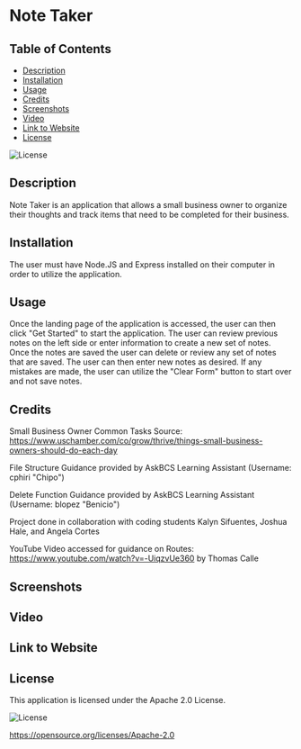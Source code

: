 # Note Taker

## Table of Contents

* [Description](#description)
* [Installation](#installation)
* [Usage](#usage)
* [Credits](#credits)
* [Screenshots](#screenshots)
* [Video](#video)
* [Link to Website](#link-to-website)
* [License](#license)

![License](https://img.shields.io/badge/License-Apache_2.0-blue.svg)

## Description

Note Taker is an application that allows a small business owner to organize their thoughts and track items that need to be completed for their business.

## Installation

The user must have Node.JS and Express installed on their computer in order to utilize the application.

## Usage

Once the landing page of the application is accessed, the user can then click "Get Started" to start the application. The user can review previous notes on the left side or enter information to create a new set of notes. Once the notes are saved the user can delete or review any set of notes that are saved. The user can then enter new notes as desired. If any mistakes are made, the user can utilize the "Clear Form" button to start over and not save notes.

## Credits

Small Business Owner Common Tasks Source: https://www.uschamber.com/co/grow/thrive/things-small-business-owners-should-do-each-day

File Structure Guidance provided by AskBCS Learning Assistant (Username: cphiri "Chipo")

Delete Function Guidance provided by AskBCS Learning Assistant (Username: blopez "Benicio")

Project done in collaboration with coding students Kalyn Sifuentes, Joshua Hale, and Angela Cortes

YouTube Video accessed for guidance on Routes: https://www.youtube.com/watch?v=-UiqzvUe360 by Thomas Calle

## Screenshots

## Video

## Link to Website

## License

This application is licensed under the Apache 2.0 License.

![License](https://img.shields.io/badge/License-Apache_2.0-blue.svg)

https://opensource.org/licenses/Apache-2.0